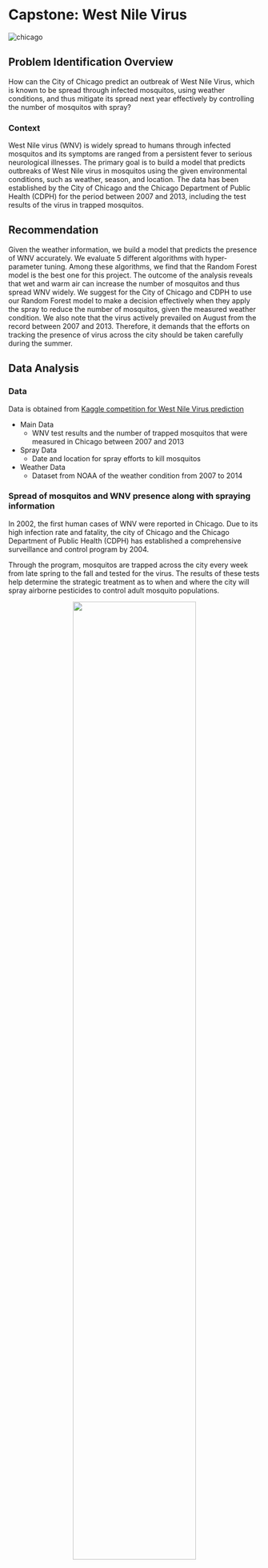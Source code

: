 # Capstone: West Nile Virus

![chicago](datasets/images/chiskyline.png)

<!--
## Data is obtained from Kaggle competition: 
[West Nile Virus Competition](https://www.kaggle.com/competitions/predict-west-nile-virus/overview)

## Project Description:
-->

## Problem Identification Overview

How can the City of Chicago predict an outbreak of West Nile Virus, which is known to be spread through infected mosquitos, using weather conditions, and thus mitigate its spread next year effectively by controlling the number of mosquitos with spray?


### Context

West Nile virus (WNV) is widely spread to humans through infected mosquitos and its symptoms areranged from a persistent fever to serious neurological illnesses. The primary goal is to build a model that predicts outbreaks of West Nile virus in mosquitos using the given environmental conditions, such as weather, season, and location. The data has been established by the City of Chicago and the Chicago Department of Public Health (CDPH) for the period between 2007 and 2013, including the test results of the virus in trapped mosquitos.

## Recommendation

Given the weather information, we build a model that predicts the presence of WNV accurately. Weevaluate 5 different algorithms with hyper-parameter tuning. Among these algorithms, we find that theRandom Forest model is the best one for this project. The outcome of the analysis reveals that wet andwarm air can increase the number of mosquitos and thus spread WNV widely. We suggest for the City ofChicago and CDPH to use our Random Forest model to make a decision effectively when they apply thespray to reduce the number of mosquitos, given the measured weather condition. We also note that the virusactively prevailed on August from the record between 2007 and 2013. Therefore, it demands that the effortson tracking the presence of virus across the city should be taken carefully during the summer.


## Data Analysis

### Data
Data is obtained from [Kaggle competition for West Nile Virus prediction](https://www.kaggle.com/competitions/predict-west-nile-virus/overview)

- Main Data
	- WNV test results and the number of trapped mosquitos that were measured in Chicago between2007 and 2013
- Spray Data
	- Date and location for spray efforts to kill mosquitos
- Weather Data
	- Dataset from NOAA of the weather condition from 2007 to 2014

	
### Spread of mosquitos and WNV presence along with spraying information

In 2002, the first human cases of WNV were reported in Chicago. Due to its high infection rate and fatality,the city of Chicago and the Chicago Department of Public Health (CDPH) has established a comprehensivesurveillance and control program by 2004.
Through the program, mosquitos are trapped across the city every week from late spring to the fall andtested for the virus. The results of these tests help determine the strategic treatment as to when and wherethe city will spray airborne pesticides to control adult mosquito populations.

<p align="center" width=100%>
   <img src="output/figures/Map_num_mos_positive_w_spray.png" width=70%>
   <div align="center"><i>Figure 1. The cumulative number of trapped mosquitos and the presence of WNV between 2007 and 2013. The pink shade indicates the location where spraying was conducted to control the mosquitos.</i></div>
</p>

Figure 1. shows WNV outbreaks and the cumulative number of trapped mosquitos between 2007 and2013. It is apparent that mosquitos are broadly distributed across the entire city of Chicago, and the presenceof WNV is naively proportion to the number of mosquitos: the largest WNV-positive case (red circle; > 60)is found where the collective number of mosquitos is larger than 20,000.

In order to reduce the number of mosquitos, the City of Chicago has applied a spray across the city. Thelocations of the spray were overlaid as pink circles in Figure 1. We can see that the spray is considerablyeffective to control the mosquito population, and thus minimize the spread of WNV.

### Species of Mosquitos

There are 6 species in the trapped mosquitos: Culex Erraticus, Culex Pipens, Culex Restuans, CulexSalinarius, Culex Tarsalis, and Culex Territans. Figure 2 shows that Culex Pipens is the most trapped onein the species. Interestingly, WNV is transferred only by the specific species: Culex Pipens and CulexRestuans. The number count of WNV from other species is zero. Explaining the medical connectionbetween the virus and species of mosquito is beyond the scope of this report. However, it would be notableto identify the dominant species that potentially carry the virus, as it can help select the specific insecticidespray to effectively reduce the target mosquitos.

<p align="center" width=100%>
   <img src="output/figures/num_mos_speices.png" width=49%>
   <img src="output/figures/WNV_positive_species.png" width=49%>
   <div align="center"><i>Figure 2. The number of trapped mosquitos (left panel) and the WNV-positive cases (right panel) depending on the species of mosquitos</i></div>
</p>

### WNV-Positive Cases by date

Figure 3. shows the total number of WNV-positive cases, which were grouped by year and month. We cansee that WNV is significantly active in 2007 and 20013, while is inactive in 2009 and 2011. The goal ofthis project is to understand how the spread of WNV is affected by the weather condition, so that we canhelp the City of Chicago plan the strategy of spraying effectively. Another interesting trend is that the totalcount of WNV positive case is dominant in August. We will check if high temperature or wet air during thesummer influence the spread of the virus.

<p align="center" width=100%>
   <img src="output/figures/WNV_positive_month.png" width=70%>
   <div align="center"><i>Figure 3. The stacked bar chart for WNV-positive cases, which were grouped by year and month</i></div>
</p>

### A detailed description of the Weather Dataset

In this analysis, weather conditions are measured from two stations, which were located near the City ofChicago: station 1 is near Chicago O’hare International Airport and station 2 is near Chicago MidwayInternational Airport. It contains local climatological data between 2007 and 2015: dailymaximum/minimum temperature, average temperature, a departure from normal, dew point, wet bulb,heating, cooling, sunrise, sunset, weather type, snow, daily total precipitation, pressure, wind speed, andwind direction.
As seen in Figure 4, the most of features have seasonal characteristics, where some patterns are repeatedyearly. For example, it is obvious that the average temperature is highest for July to August and lowest inNovember. Note that the weather was measured between April and November every year. In Figure 3, blueand orange colors represent the weather condition measured from station 1 and station 2, respectively. Itshows that both data are highly consistent with each other as the stations are located closely. In order tominimize complexity, we make use of the weather data only from station 1.
There are some missing values in the weather dataset. For the missing values in the average temperature (Tavg), wereplace the values with the mean of maximum and minimum temperature (Tmin + Tmax)/2. The missing values in therest features are filled with the forward method, as the features are continuous.

<p align="center" width=100%>
   <img src="output/figures/Weather_Stations.png" width=70%>
   <div align="center"><i>Figure 4. Weather conditions, which is observed from Station 1 and Station 2 between 2007 and 2015</i></div>
</p>

Figure 5. shows the average temperature between 2007 and 2014. In general, the temperature lies within 65 ~ 70degrees Fahrenheit, while the lowest average temperature was observed in 2009. It is expected that temperature wouldbe of importance as it affects the condition of the population of mosquitos, which potentially carry WNV.

<p align="center" width=100%>
   <img src="output/figures/Tavg_year.png" width=70%>
   <div align="center"><i>Figure 5. Box plot for the average temperature between 2007 and 2014</i></div>
</p>

### Average temperature vs. Mosquitos / WNV

It is expected that the number of mosquitos and WNV cases are affected by the weather condition. Beforeestablishing machine learning models, we take look at the relationship by displaying the data.
Figure 6 shows the correlation between the average temperature and the number of mosquitos and WNVpresence. It is apparent that mosquitos and WNV are more prevalent in higher temperature: the number ofmosquitos increases up to 6000 and the number of WNV cases increases up to 40 when the averagetemperature is higher than 70 degrees in Fahrenheit. Below the temperature, the number of mosquitos issmaller than 1000, and thus no significant spread of WNV.

<p align="center" width=100%>
   <img src="output/figures/WNV_positive_Tavg.png" width=70%>
   <div align="center"><i>Figure 6. Correlation between the average temperature and the number of mosquitos& WMV presence.</i></div>
</p>

The annual presence of WNV-positive cases is affected by the average temperature. The box plots in Figure7 show that the average temperature is generally higher in 2007 and 2013 when WNV is actively detected(see the orange boxes where WNV is positive).

<p align="center" width=100%>
   <img src="output/figures/Tavg_year_WNV_station1.png" width=49%>
   <img src="output/figures/Tavg_year_WNV_station2.png" width=49%>
   <div align="center"><i>Figure 7. The average temperature along with WNV presence between 2007 and 2013</i></div>
</p>


## Data Engineering

In order to prepare the dataset for building a model, we scrutinize the data in depth and select the feature ofinterest. Firstly, we change the data format for the categorical features (Species and CodeSum) by labelencoder. Since the machine learning model cannot handle non-numeric variables, we convert the categoricalvalues to corresponding numbers. Secondly, we note that the weather can give an impact on the conditionfor the proliferation of mosquitos and thus the spread of WNV in a certain period. Therefore, we addfeatures that contain weather data, which is shifted to 1, 3, and 7 days before (denoted to “_1, _3, _7”).
In this project, WNV presence, the target variable, is highly imbalanced. The positive case is only 5% ofobservations. Since such a high imbalance severely hampers building an accurate model, we adjust thedataset by under-sampling the majority case (here the negative WNV). Handling imbalance can be furtherimproved and tested with other techniques, such as the Synthetic Minority Oversampling Technique(SMOTE), but we merely make use of under-sampling in this analysis.
We reduce the feature size by eliminating not-interested features. The importance of features is evaluatedwith [Weight of Evidence (WoE) and Information Value (IV)](https://github.com/pankajkalania/IV-WOE) . Based on the suggested criteria (not important when IV < 0.02), we explore the dataset and re-iterate the criteria values. In this analysis, we eliminate features where their IV values are smaller than 0.01, and the data size is reduced from 68 to 47. 

The features that are strongly correlated to other features can make it difficult in distinguishing betweentheir individual effects on the dependent variable, the presence of WNV in this analysis. To reduce multicollinearity, we evaluate the [Variance Inflation Factor (VIF)](https://www.geeksforgeeks.org/detecting-multicollinearity-with-vifpython/), which picks each feature and regresses itagainst all of the other features. By definition, VIF values are related to R-squared values, so higher VIFvalues indicate a higher correlation. It is well accepted that a VIF value above 5 denotes the feature in a
high multi-collinearity. Using this process, we remove all features that are highly correlated against theother features, and the number of the features is reduced to 11.

The correlation between features in the final dataset that is ready for modeling is depicted in Figure 8. Asseen in the Figure, the selected features are relatively independent of each other.

<p align="center" width=100%>
   <img src="output/figures/Corr_map.jpg" width=100%>
   <div align="center"><i>Figure 8. Correlation map between features after removing features that are highly correlated to the other features.</i></div>
</p>

## Modeling

Using the cleaned & reduced dataset, we build up a model with 5 different methods: Logistic regression,Random Forest, Gaussian Bayes, Support Vector Machine (SVM), and K-Nearest Neighbors. For eachmethod, we perform hyper-parameter tuning with randomized search cross-validation to optimize eachmodel.
After finding the optimized setups, we compare the best models by using the ***Area Under Curve (AUC)***value for the ***Receiver Operating Characteristics (ROC) curve***, which is the probability curve between thefalse positive rate and the true positive rate. In this benchmark, we find that in this analysis, the RandomForest model covers most areas among the models (see Figure 9). In Figure 10, it is clear that the AUCscore is highest in the Random Forest model, whose value is 0.84. More robust models, such as LogisticRegression and Gaussian Bayes, have significantly low scores as expected.

<p align="center" width=100%>
   <img src="output/figures/ROC_all.jpg" width=70%>
   <div align="center"><i>Figure 9. Comparison of receiver operating characteristic curve for the different models.</i></div>
</p>

<p align="center" width=100%>
   <img src="output/figures/ROC_AUC_all.jpg" width=70%>
   <div align="center"><i>Figure 10. The comparison of best Area Under Curve scores for the different models.</i></div>
</p>

Figure 11 shows the confusion matrix for the Random Forest model, which is the best one among themodel we test. As seen in the figure, the precision (True Positive / (True Positive + False Positive)) is 0.75and the recall (True Positive / (True Positive + False Negative)) is 0.81. Since this analysis aims to predictthe presence of the virus, reducing a false negative result is relatively more important than reducing a falsepositive. Therefore, we are focusing on the recall value carefully in this problem. Along with the high valueof the AUC score, the Random Forest model yields a recall value of 0.81, which is higher than that of anyother models.

<p align="center" width=100%>
   <img src="output/figures/confusion_RandomForest.jpg" width=70%>
   <div align="center"><i>Figure 11. Confusion matrix for Random Forest Model</i></div>
</p>

## Importance of Features

In order to understand what are the main features that affect the output of our model, we make use of the[Shapley Additive exPlanations (SHAP) method](https://towardsdatascience.com/using-shap-values-to-explain-how-your-machine-learningmodel-works-732b3f40e137), which discloses the individual contribution of each feature to the output of the model.
Figure 12 shows a bar plot and a violin plot, which describe the relative importance of the individualfeature. The top two key features are the wind direction 3 days before the observation (ResultDir_3d) andthe total precipitation 1 day before the observation (PrecipTotal_1d). In the violin plot, we can see that thewind that blows from a high angle (see the red color) results in producing strong positive SHAP values.This is likely because the wind from a certain direction helps mosquitos being proliferated. The wind maycontain some ingredients that favor the environment for mosquito incubation, such as wet and warm air.Similarly, the total precipitation can increase humidity in the air, and thus help a mosquito-favoredenvironment. Interestingly, heating is the least important feature as we see in Figure 12. This implies thatheating has almost no contribution to the prediction of WNV presence.

<p align="center" width=100%>
   <img src="output/figures/SHAP_bar.jpg" width=49%>
   <img src="output/figures/SHAP_violin.jpg" width=49%>
   <div align="center"><i>Figure 11. Confusion matrix for Random Forest Model</i></div>
</p>


## Further Suggestion

In this analysis, we have a caveat that the effect of spray at some locations is already considered in thedataset. Therefore, it may cause some deviation from the output of the model, in which the number ofmosquitos is not controlled by humans but is merely affected by nature. As we can see in Figure 1, theeffect of spray is not trivial: the spray can reduce the number of mosquitos significantly. To build a modelthat predicts the presence of WNV by the weather condition (not by humans), we may separate the datasetbetween sprayed and non-sprayed regions and use a non-contaminated one. This also helps evaluate theeffect of the spray in depth.


## Conclusion

In this work, given the weather information, we build a model that predicts the presence of WNV in theCity of Chicago. As a preprocess, we

- impute the missing data by checking the characteristics of features,- mitigate the imbalanced dataset by undersampling of majority case (WNV negative case),- eliminate the less important features using the Weight of Evidence and Information Value technique,- eliminate the features with a high degree of multi-collinearity using the Variation Information Factormethod.

With the cleaned dataset, we benchmark 5 different models: Linear Regression, Random Forest, GaussianNaïve Bayes, Support Vector Machine, and K-Nearest Neighbors. We perform a hyper-parameter tuningfor each model and find that Random Forest is the best one among the models, which is judged by the AUCscore and the retail value.
Finally, we evaluate the features that give a strong contribution to the prediction by using the SHAPmethod. The top two key features are the wind direction 3 days before the observation (*ResultDir_3d*) andthe total precipitation 1 day before the observation (*PrecipTotal_1d*). These features have a high positivecontribution when their values are high.
